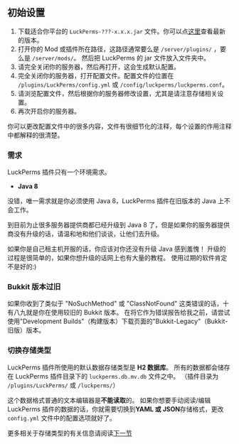 ## 初始设置

1. 下载适合你平台的 `LuckPerms-???-x.x.x.jar` 文件。你可以点[这里](https://ci.lucko.me/job/LuckPerms/)查看最新的版本。
2. 打开你的 Mod 或插件所在路径，这路径通常要么是 `/server/plugins/` ，要么是 `/server/mods/`。
   然后把 LuckPerms 的 jar 文件放入文件夹中。
3. 请完全关闭你的服务器，然后再打开，这会生成默认配置。
4. 完全关闭你的服务器，打开配置文件。配置文件的位置在 `/plugins/LuckPerms/config.yml` 或 `/config/luckperms/luckperms.conf`。
5. 请浏览配置文件，然后根据你的服务器修改设置，尤其是请注意存储相关设置。
6. 再次开启你的服务器。

你可以更改配置文件中的很多内容，文件有很细节化的注释，每个设置的作用注释中都解释的很清楚。

### 需求

LuckPerms 插件只有一个环境需求。

- **Java 8**

没错，唯一需求就是你必须使用 Java 8，LuckPerms 插件在旧版本的 Java 上不会工作。

到目前为止很多服务器提供商都已经升级到 Java 8 了，但是如果你的服务器提供商没有升级的话，请温和地和他们谈谈，让他们去升级。

如果你是自己租主机开服的话，你应该对你还没有升级 Java 感到羞愧！
升级的过程是很简单的，如果你想升级的话网上也有大量的教程。
使用过期的软件肯定不是好的:)

### Bukkit 版本过旧

如果你收到了类似于 "NoSuchMethod" 或 "ClassNotFound" 这类错误的话，十有八九就是你在使用较旧的 Bukkit 版本。
在将它作为错误报告给我之前，请尝试使用"Development Builds"（构建版本）下载页面的"Bukkit-Legacy"（Bukkit-旧版）版本。

### 切换存储类型

LuckPerms 插件所使用的默认数据存储类型是 **H2 数据库**。
所有的数据都会储存在 LuckPerms 插件目录下的 `luckperms.db.mv.db` 文件之中。
（插件目录为 `/plugins/LuckPerms/` 或 `/luckperms/`）

这个数据格式普通的文本编辑器是**不能读取**的。
如果你想要手动阅读/编辑 LuckPerms 插件的数据的话，你就需要切换到**YAML 或 JSON**存储格式，更改 `config.yml` 文件中的配置选项就好了。

更多相关于存储类型的有关信息请阅读[下一节](/Choosing-a-Storage-type.md)
